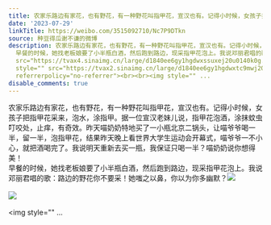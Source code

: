 ```yaml
---
title: 农家乐路边有家花，也有野花，有一种野花叫指甲花，宣汉也有。记得小时候，女孩子把指甲花采来，泡水，涂指甲。据一位宣汉老妹儿说，指甲花泡酒，涂抹蚊虫叮咬处...
date: '2023-07-29'
linkTitle: https://weibo.com/3515092710/Nc7P9DTkn
source: 种豆得瓜谢不谦的微博
description: 农家乐路边有家花，也有野花，有一种野花叫指甲花，宣汉也有。记得小时候，女孩子把指甲花采来，泡水，涂指甲。据一位宣汉老妹儿说，指甲花泡酒，涂抹蚊虫叮咬处，止痒，有奇效。昨天喵奶奶特地买了一小瓶北京二锅头，让喵爷爷喝一半，留一半，泡指甲花，结果昨天晚上看世界大学生运动会开幕式，喵爷爷一不小心，就把酒喝完了。我说明天重新去买一瓶，我保证只喝一半？喵奶奶说你想得美！<br>
  早餐的时候，她找老板娘要了小半瓶白酒，然后跑到路边，现采指甲花泡上。我说邓丽君唱的歌：路边的野花你不要采！她嗤之以鼻，你以为你多幽默？<img style=""
  src="https://tvax4.sinaimg.cn/large/d1840ee6gy1hgdwxssuxej20u0140k0g.jpg" referrerpolicy="no-referrer"><br><br><img
  style="" src="https://tvax2.sinaimg.cn/large/d1840ee6gy1hgdwxtc9mwj20u01407ap.jpg"
  referrerpolicy="no-referrer"><br><br><img style="" ...
disable_comments: true
---
```

农家乐路边有家花，也有野花，有一种野花叫指甲花，宣汉也有。记得小时候，女孩子把指甲花采来，泡水，涂指甲。据一位宣汉老妹儿说，指甲花泡酒，涂抹蚊虫叮咬处，止痒，有奇效。昨天喵奶奶特地买了一小瓶北京二锅头，让喵爷爷喝一半，留一半，泡指甲花，结果昨天晚上看世界大学生运动会开幕式，喵爷爷一不小心，就把酒喝完了。我说明天重新去买一瓶，我保证只喝一半？喵奶奶说你想得美！<br> 早餐的时候，她找老板娘要了小半瓶白酒，然后跑到路边，现采指甲花泡上。我说邓丽君唱的歌：路边的野花你不要采！她嗤之以鼻，你以为你多幽默？<img style="" src="https://tvax4.sinaimg.cn/large/d1840ee6gy1hgdwxssuxej20u0140k0g.jpg" referrerpolicy="no-referrer"><br><br><img style="" src="https://tvax2.sinaimg.cn/large/d1840ee6gy1hgdwxtc9mwj20u01407ap.jpg" referrerpolicy="no-referrer"><br><br><img style="" ...